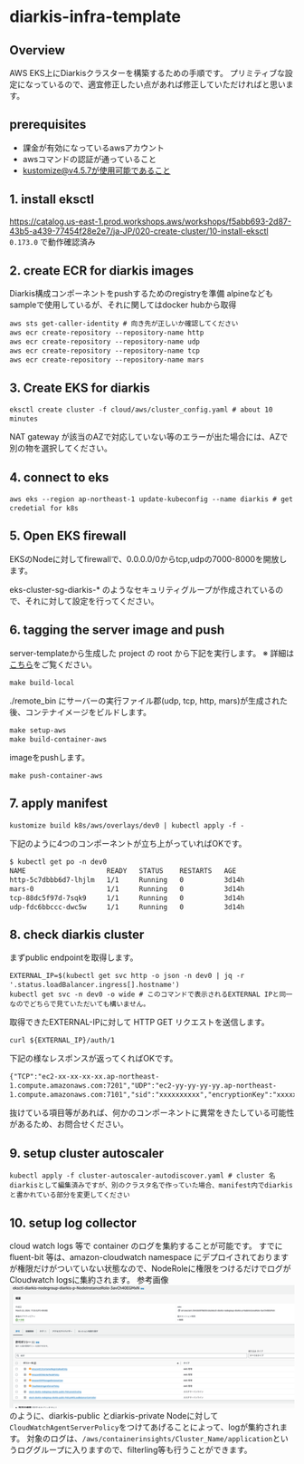 # diarkis-infra-template

## Overview

AWS EKS上にDiarkisクラスターを構築するための手順です。
プリミティブな設定になっているので、適宜修正したい点があれば修正していただければと思います。

## prerequisites

- 課金が有効になっているawsアカウント
- awsコマンドの認証が通っていること
- kustomize@v4.5.7が使用可能であること

## 1. install eksctl

https://catalog.us-east-1.prod.workshops.aws/workshops/f5abb693-2d87-43b5-a439-77454f28e2e7/ja-JP/020-create-cluster/10-install-eksctl
`0.173.0` で動作確認済み

## 2. create ECR for diarkis images

Diarkis構成コンポーネントをpushするためのregistryを準備
alpineなどもsampleで使用しているが、それに関してはdocker hubから取得

```
aws sts get-caller-identity # 向き先が正しいか確認してください
aws ecr create-repository --repository-name http
aws ecr create-repository --repository-name udp
aws ecr create-repository --repository-name tcp
aws ecr create-repository --repository-name mars
```

## 3. Create EKS for diarkis

```
eksctl create cluster -f cloud/aws/cluster_config.yaml # about 10 minutes
```

NAT gateway が該当のAZで対応していない等のエラーが出た場合には、AZで別の物を選択してください。

## 4. connect to eks

```
aws eks --region ap-northeast-1 update-kubeconfig --name diarkis # get credetial for k8s
```

## 5. Open EKS firewall

EKSのNodeに対してfirewallで、0.0.0.0/0からtcp,udpの7000-8000を開放します。

eks-cluster-sg-diarkis-\* のようなセキュリティグループが作成されているので、それに対して設定を行ってください。

## 6. tagging the server image and push

server-templateから生成した project の root から下記を実行します。
※ 詳細は[こちら](https://help.diarkis.io/ja/running-diarkis-server-on-local)をご覧ください。

```
make build-local
```

./remote_bin にサーバーの実行ファイル郡(udp, tcp, http, mars)が生成された後、コンテナイメージをビルドします。

```
make setup-aws
make build-container-aws
```

imageをpushします。

```
make push-container-aws
```

## 7. apply manifest

```
kustomize build k8s/aws/overlays/dev0 | kubectl apply -f -
```

下記のように4つのコンポーネントが立ち上がっていればOKです。

```
$ kubectl get po -n dev0
NAME                    READY   STATUS    RESTARTS   AGE
http-5c7dbbb6d7-lhjlm   1/1     Running   0          3d14h
mars-0                  1/1     Running   0          3d14h
tcp-88dc5f97d-7sqk9     1/1     Running   0          3d14h
udp-fdc6bbccc-dwc5w     1/1     Running   0          3d14h
```

## 8. check diarkis cluster

まずpublic endpointを取得します。

```
EXTERNAL_IP=$(kubectl get svc http -o json -n dev0 | jq -r '.status.loadBalancer.ingress[].hostname')
kubectl get svc -n dev0 -o wide # このコマンドで表示されるEXTERNAL IPと同一なのでどちらで見ていただいても構いません。
```

取得できたEXTERNAL-IPに対して HTTP GET リクエストを送信します。

```
curl ${EXTERNAL_IP}/auth/1
```

下記の様なレスポンスが返ってくればOKです。

```
{"TCP":"ec2-xx-xx-xx-xx.ap-northeast-1.compute.amazonaws.com:7201","UDP":"ec2-yy-yy-yy-yy.ap-northeast-1.compute.amazonaws.com:7101","sid":"xxxxxxxxxx","encryptionKey":"xxxxxxxxxx","encryptionIV":"xxxxxxxxxx","encryptionMacKey":"xxxxxxxxxx"}
```

抜けている項目等があれば、何かのコンポーネントに異常をきたしている可能性があるため、お問合せください。

## 9. setup cluster autoscaler

```
kubectl apply -f cluster-autoscaler-autodiscover.yaml # cluster 名diarkisとして編集済みですが、別のクラスタ名で作っていた場合、manifest内でdiarkisと書かれている部分を変更してください
```

## 10. setup log collector

cloud watch logs 等で container のログを集約することが可能です。
すでにfluent-bit 等は、amazon-cloudwatch namespace にデプロイされておりますが権限だけがついていない状態なので、NodeRoleに権限をつけるだけでログがCloudwatch logsに集約されます。
参考画像![NodeInstanceRole](img/NodeInstanceRole.png)のように、diarkis-public とdiarkis-private Nodeに対して`CloudWatchAgentServerPolicy`をつけてあげることによって、logが集約されます。
対象のログは、`/aws/containerinsights/Cluster_Name/application`というロググループに入りますので、filterling等も行うことができます。
